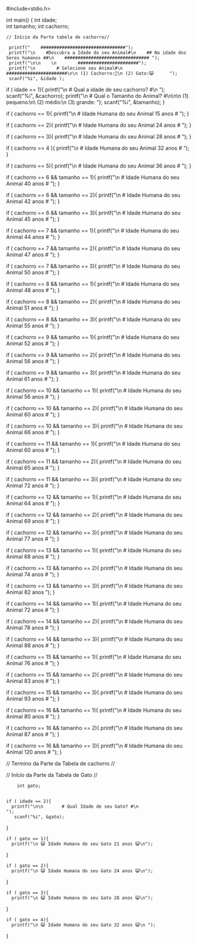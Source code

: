 #include<stdio.h>

int main()
{
      int idade;     
      int tamanho; 
      int cachorro;
    
  
    // Início da Parte tabela de cachorro//
    
     printf("    ################################");
     printf("\n    #Descubra a Idade do seu Animal#\n    ## Na idade dos Seres humanos ##\n    ################################ ");
     printf("\n\n    \n        #######################"); 
     printf("\n        # Selecione seu Animal#\n        #######################\n\n (1) Cachorro:🐶\n (2) Gato:😺      ");
     scanf("%i", &idade );   
  
  if ( idade == 1){
     printf("\n  # Qual a idade de seu cachorro? #\n                ");
      scanf("%i", &cachorro);
     printf("\n # Qual o Tamanho do Animal? #\n\n\n (1) pequeno:\n\ (2) médio:\n (3) grande:     ");
     scanf("%i", &tamanho);
  } 
  
   if ( cachorro == 1){
    printf("\n  # Idade Humana do seu Animal 15 anos #  ");
  }

   if ( cachorro == 2){
    printf("\n  # Idade Humana do seu Animal 24 anos #  ");
  }
   
   if ( cachorro == 3){
    printf("\n  # Idade Humana do seu Animal 28 anos #  ");
  }

   if ( cachorro == 4 ){
    printf("\n  # Idade Humana do seu Animal 32 anos #  ");
  }

   if ( cachorro == 5){
    printf("\n  # Idade Humana do seu Animal 36 anos #  ");
  }
  
   if ( cachorro == 6 && tamanho == 1){
    printf("\n  # Idade Humana do seu Animal 40 anos #  ");
  }

   if ( cachorro == 6 && tamanho == 2){
    printf("\n  # Idade Humana do seu Animal 42 anos #  ");
  }

   if ( cachorro == 6 && tamanho == 3){
    printf("\n  # Idade Humana do seu Animal 45 anos #  ");
  }

   if ( cachorro == 7 && tamanho == 1){
    printf("\n  # Idade Humana do seu Animal 44 anos #  ");
  }

   if ( cachorro == 7 && tamanho == 2){
    printf("\n  # Idade Humana do seu Animal 47 anos #  ");
  }

   if ( cachorro == 7 && tamanho == 3){
    printf("\n  # Idade Humana do seu Animal 50 anos #  ");
  }

   if ( cachorro == 8 && tamanho == 1){
    printf("\n  # Idade Humana do seu Animal 48 anos #  ");
  }

   if ( cachorro == 8 && tamanho == 2){
    printf("\n  # Idade Humana do seu Animal 51 anos #  ");
  }

   if ( cachorro == 8 && tamanho == 3){
    printf("\n # Idade Humana do seu Animal 55 anos #   ");
  }

   if ( cachorro == 9 && tamanho == 1){
    printf("\n # Idade Humana do seu Animal 52 anos #   ");
  }

   if ( cachorro == 9 && tamanho == 2){
    printf("\n # Idade Humana do seu Animal 56 anos #   ");
  }

   if ( cachorro == 9 && tamanho == 3){
    printf("\n # Idade Humana do seu Animal 61 anos #    ");
  }

   if ( cachorro == 10 && tamanho == 1){
    printf("\n # Idade Humana do seu Animal 56 anos #   ");
  }

   if ( cachorro == 10 && tamanho == 2){
    printf("\n # Idade Humana do seu Animal 60 anos #   ");
  }

   if ( cachorro == 10 && tamanho == 3){
    printf("\n # Idade Humana do seu Animal 66 anos #   ");
  }

   if ( cachorro == 11 && tamanho == 1){
    printf("\n # Idade Humana do seu Animal 60 anos #   ");
  }

   if ( cachorro == 11 && tamanho == 2){
    printf("\n # Idade Humana do seu Animal 65 anos #   ");
  }

   if ( cachorro == 11 && tamanho == 3){
    printf("\n # Idade Humana do seu Animal 72 anos #   ");
  }

   if ( cachorro == 12 && tamanho == 1){
    printf("\n # Idade Humana do seu Animal 64 anos #    ");
  }

   if ( cachorro == 12 && tamanho == 2){
    printf("\n # Idade Humana do seu Animal 69 anos #    ");
  }

   if ( cachorro == 12 && tamanho == 3){
    printf("\n # Idade Humana do seu Animal 77 anos #    ");
  }

   if ( cachorro == 13 && tamanho == 1){
    printf("\n # Idade Humana do seu Animal 68 anos #    ");
  }

   if ( cachorro == 13 && tamanho == 2){
    printf("\n # Idade Humana do seu Animal 74 anos #    ");
  }

   if ( cachorro == 13 && tamanho == 3){ 
    printf("\n # Idade Humana do seu Animal 82 anos      ");
  }

   if ( cachorro == 14 && tamanho == 1){
    printf("\n # Idade Humana do seu Animal 72 anos #    ");
  }

   if ( cachorro == 14 && tamanho == 2){
    printf("\n # Idade Humana do seu Animal 78 anos #    ");
  }

   if ( cachorro == 14 && tamanho == 3){
    printf("\n # Idade Humana do seu Animal 88 anos #    ");
  }

   if ( cachorro == 15 && tamanho == 1){
    printf("\n # Idade Humana do seu Animal 76 anos #    ");
  }

   if ( cachorro == 15 && tamanho == 2){
    printf("\n # Idade Humana do seu Animal 83 anos #    ");
  }

   if ( cachorro == 15 && tamanho == 3){
    printf("\n # Idade Humana do seu Animal 93 anos #    ");
  }

   if ( cachorro == 16 && tamanho == 1){
    printf("\n # Idade Humana do seu Animal 80 anos #    ");
  }
  
   if ( cachorro == 16 && tamanho == 2){
    printf("\n # Idade Humana do seu Animal 87 anos #    ");
  } 

   if ( cachorro == 16 && tamanho == 3){
    printf("\n # Idade Humana do seu Animal 120 anos #   ");
  }



  // Termino da Parte da Tabela de cachorro //      






   // Início da Parte da Tabela de Gato //

        int gato;
     
    
    if ( idade == 2){
      printf("\n\n       # Qual Idade de seu Gato? #\n                  "); 
       scanf("%i", &gato);
   }

    if ( gato == 1){
      printf("\n 😺 Idade Humana do seu Gato 21 anos 😺\n");
   }

    if ( gato == 2){
      printf("\n 😺 Idade Humana do seu Gato 24 anos 😺\n");
   }

    if ( gato == 3){
      printf("\n 😺 Idade Humana do seu Gato 28 anos 😺\n"); 
   }

    if ( gato == 4){
      printf("\n 😺 Idade Humana do seu Gato 32 anos 😺\n ");
   } 




